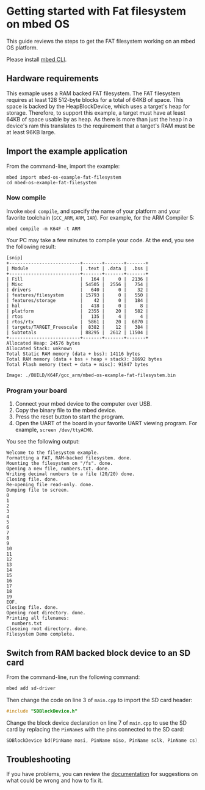 # Getting started with Fat filesystem on mbed OS

This guide reviews the steps to get the FAT filesystem working on an mbed OS platform.

Please install [mbed CLI](https://github.com/ARMmbed/mbed-cli#installing-mbed-cli).

## Hardware requirements

This exmaple uses a RAM backed FAT filesystem. The FAT filesystem requires at least 128 512-byte blocks for a total of 64KB of space. This space is backed by the HeapBlockDevice, which uses a target's heap for storage. Therefore, to support this example, a target must have at least 64KB of space usable by as heap. As there is more than just the heap in a device's ram this translates to the requirement that a target's RAM must be at least 96KB large.

## Import the example application

From the command-line, import the example:

```
mbed import mbed-os-example-fat-filesystem
cd mbed-os-example-fat-filesystem
```

### Now compile

Invoke `mbed compile`, and specify the name of your platform and your favorite toolchain (`GCC_ARM`, `ARM`, `IAR`). For example, for the ARM Compiler 5:

```
mbed compile -m K64F -t ARM
```

Your PC may take a few minutes to compile your code. At the end, you see the following result:

```
[snip]
+--------------------------+-------+-------+-------+
| Module                   | .text | .data |  .bss |
+--------------------------+-------+-------+-------+
| Fill                     |   164 |     0 |  2136 |
| Misc                     | 54505 |  2556 |   754 |
| drivers                  |   640 |     0 |    32 |
| features/filesystem      | 15793 |     0 |   550 |
| features/storage         |    42 |     0 |   184 |
| hal                      |   418 |     0 |     8 |
| platform                 |  2355 |    20 |   582 |
| rtos                     |   135 |     4 |     4 |
| rtos/rtx                 |  5861 |    20 |  6870 |
| targets/TARGET_Freescale |  8382 |    12 |   384 |
| Subtotals                | 88295 |  2612 | 11504 |
+--------------------------+-------+-------+-------+
Allocated Heap: 24576 bytes
Allocated Stack: unknown
Total Static RAM memory (data + bss): 14116 bytes
Total RAM memory (data + bss + heap + stack): 38692 bytes
Total Flash memory (text + data + misc): 91947 bytes

Image: ./BUILD/K64F/gcc_arm/mbed-os-example-fat-filesystem.bin
```

### Program your board

1. Connect your mbed device to the computer over USB.
1. Copy the binary file to the mbed device.
1. Press the reset button to start the program.
1. Open the UART of the board in your favorite UART viewing program. For example, `screen /dev/ttyACM0`.

You see the following output:

```
Welcome to the filesystem example.
Formatting a FAT, RAM-backed filesystem. done.
Mounting the filesystem on "/fs". done.
Opening a new file, numbers.txt. done.
Writing decimal numbers to a file (20/20) done.
Closing file. done.
Re-opening file read-only. done.
Dumping file to screen.
0
1
2
3
4
5
6
7
8
9
10
11
12
13
14
15
16
17
18
19
EOF.
Closing file. done.
Opening root directory. done.
Printing all filenames:
  numbers.txt
Closeing root directory. done.
Filesystem Demo complete.

```

## Switch from RAM backed block device to an SD card

From the command-line, run the following command:

```bash
mbed add sd-driver
```

Then change the code on line 3 of `main.cpp` to import the SD card header:

```C
#include "SDBlockDevice.h"
```

Change the block device declaration on line 7 of `main.cpp` to use the SD card by replacing the `PinName`s with the pins connected to the SD card:

```C
SDBlockDevice bd(PinName mosi, PinName miso, PinName sclk, PinName cs);
```

## Troubleshooting

If you have problems, you can review the [documentation](https://os.mbed.com/docs/latest/tutorials/debugging.html) for suggestions on what could be wrong and how to fix it.
